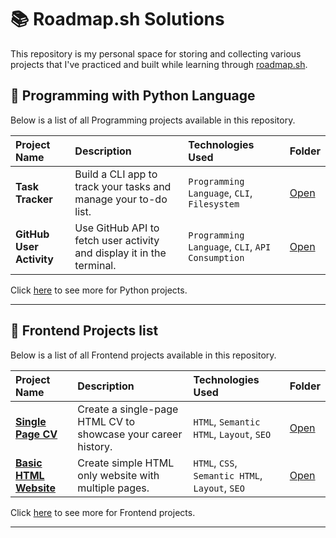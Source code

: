 # 📚 Roadmap.sh Solutions

This repository is my personal space for storing and collecting various projects that I've practiced and built while learning through [roadmap.sh](https://roadmap.sh/).


## 📂 Programming with Python Language

Below is a list of all Programming projects available in this repository.


| Project Name | Description| Technologies Used | Folder |
| :------------------------- | :------------------------------------ | :---------------------------------- | :---------------------- |
| **Task Tracker** | Build a CLI app to track your tasks and manage your to-do list. | `Programming Language`, `CLI`, `Filesystem` | [Open]()
| **GitHub User Activity** | Use GitHub API to fetch user activity and display it in the terminal. | `Programming Language`, `CLI`, `API Consumption` | [Open]() |

Click [here](./python-Language-projects/) to see more for Python projects.

--- 

## 📂 Frontend Projects list

Below is a list of all Frontend projects available in this repository.

| Project Name | Description| Technologies Used | Folder |
| :------------------------- | :------------------------------------ | :---------------------------------- | :---------------------- |
| [**Single Page CV**](https://roadmap.sh/projects/single-page-cv) | Create a single-page HTML CV to showcase your career history. | `HTML`, `Semantic HTML`, `Layout`, `SEO` | [Open](./frontend-project/01-single-page-cv/) |
| [**Basic HTML Website**](https://roadmap.sh/projects/basic-html-website) | Create simple HTML only website with multiple pages. | `HTML`, `CSS`, `Semantic HTML`, `Layout`, `SEO`| [Open](./frontend-project/02-basic-html-website/) |

Click [here](./frontend-project/) to see more for Frontend projects.

--- 